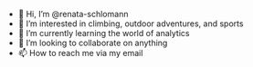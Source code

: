 - 👋 Hi, I’m @renata-schlomann
- 👀 I’m interested in climbing, outdoor adventures, and sports
- 🌱 I’m currently learning the world of analytics
- 💞️ I’m looking to collaborate on anything
- 📫 How to reach me via my email

<!---
renata-schlomann/renata-schlomann is a ✨ special ✨ repository because its `README.md` (this file) appears on your GitHub profile.
You can click the Preview link to take a look at your changes.
--->
